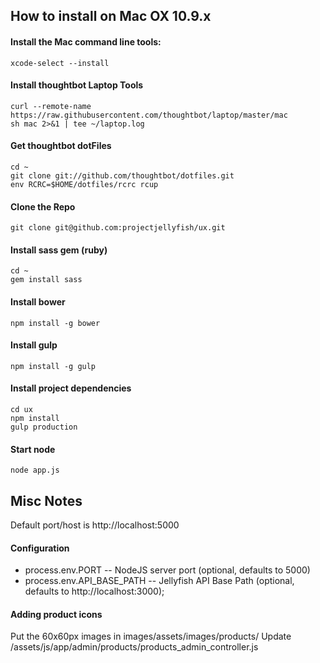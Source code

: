 ## How to install on Mac OX 10.9.x


#### Install the Mac command line tools:

````
xcode-select --install
````

#### Install thoughtbot Laptop Tools

````
curl --remote-name https://raw.githubusercontent.com/thoughtbot/laptop/master/mac
sh mac 2>&1 | tee ~/laptop.log
````

#### Get thoughtbot dotFiles

````
cd ~
git clone git://github.com/thoughtbot/dotfiles.git
env RCRC=$HOME/dotfiles/rcrc rcup
````

#### Clone the Repo

````
git clone git@github.com:projectjellyfish/ux.git
````

#### Install sass gem (ruby)

```
cd ~
gem install sass
```

#### Install bower

```
npm install -g bower
```

#### Install gulp

```
npm install -g gulp
```

#### Install project dependencies

```
cd ux
npm install
gulp production
```

#### Start node

```
node app.js
```

## Misc Notes

Default port/host is http://localhost:5000

#### Configuration
* process.env.PORT -- NodeJS server port (optional, defaults to 5000)
* process.env.API_BASE_PATH -- Jellyfish API Base Path (optional, defaults to http://localhost:3000);


#### Adding product icons

Put the 60x60px images in images/assets/images/products/
Update /assets/js/app/admin/products/products_admin_controller.js